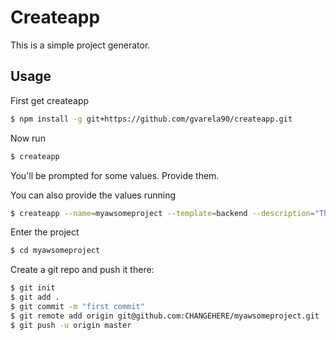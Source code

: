 # Createapp

This is a simple project generator.

## Usage

First get createapp
```sh
$ npm install -g git+https://github.com/gvarela90/createapp.git
```
Now run
```sh
$ createapp
```

You'll be prompted for some values. Provide them.

You can also provide the values running

```sh
$ createapp --name=myawsomeproject --template=backend --description="This is my awsome project."
```

Enter the project
```sh
$ cd myawsomeproject
```

Create a git repo and push it there:
```sh
$ git init
$ git add .
$ git commit -m "first commit"
$ git remote add origin git@github.com:CHANGEHERE/myawsomeproject.git
$ git push -u origin master
```
